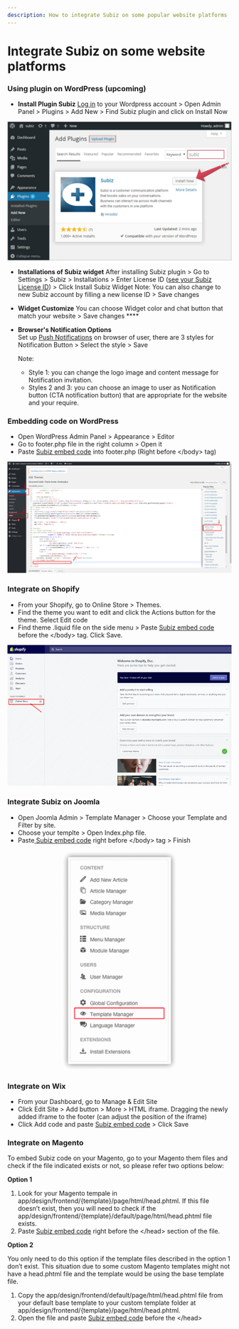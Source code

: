 ```yaml
---
description: How to integrate Subiz on some popular website platforms
---
```


# Integrate Subiz on some website platforms

### Using plugin on WordPress \(upcoming\)

* **Install Plugin Subiz** [Log in](https://login.wordpress.org/?locale=en_US) to your Wordpress account &gt; Open Admin Panel &gt; Plugins &gt; Add New &gt; Find Subiz plugin and click on Install Now

![Installing Subiz plugin on WordPress ](../../../.gitbook/assets/plugin-subiz-copy.jpg)

*  **Installations of Subiz widget**  After installing Subiz plugin &gt; Go to Settings &gt; Subiz &gt; Installations &gt; Enter License ID \([see your Subiz License ID](https://app.subiz.com/settings/)\) &gt; Click Install Subiz Widget Note: You can also change to new Subiz account by filling a new license ID &gt; Save changes 
* **Widget Customize** You can choose Widget color and chat button that match your website &gt; Save changes ****
* **Browser's Notification Options**   
  Set up [Push Notifications](https://help-en.subiz.com/getting-started-with-subiz/setting-up-interaction-environments/installing-subiz-on-websites/push-notifications-to-user) on browser of user, there are 3 styles for Notification Button &gt; Select the style &gt; Save

  Note:

  * Style 1: you can change the logo image and content message for Notification invitation.
  * Styles 2 and 3: you can choose an image to user as Notification button \(CTA notification button\) that are appropriate for the website and your require.

### Embedding code on WordPress

* Open WordPress Admin Panel &gt; Appearance &gt; Editor
* Go to footer.php file in the right column &gt; Open it
* Paste [Subiz embed code](https://app.subiz.com/settings/install) into footer.php \(Right before &lt;/body&gt; tag\)

![Integrating Subiz on WordPress Platform](../../../.gitbook/assets/wordpress.png)

### Integrate on Shopify

* From your Shopify, go to Online Store &gt; Themes.
* Find the theme you want to edit and click the Actions button for the theme. Select Edit code
* Find theme .liquid file on the side menu &gt; Paste [Subiz embed code ](https://app.subiz.com/settings/install)before the &lt;/body&gt; tag. Click Save.

![Integrating Subiz on Shopify](../../../.gitbook/assets/shopify.gif)

### Integrate Subiz on Joomla

* Open Joomla Admin &gt; Template Manager &gt; Choose your Template and Filter by site.
* Choose your templte &gt; Open Index.php file.
* Paste[ Subiz embed code](https://app.subiz.com/settings/install) right before &lt;/body&gt; tag &gt; Finish

![Integrating Subiz on Joomla](../../../.gitbook/assets/joomla.gif)

### Integrate on Wix

* From your Dashboard, go to Manage & Edit Site
* Click Edit Site &gt; Add button &gt; More &gt; HTML iframe. Dragging the newly added iframe to the footer \(can adjust the position of the iframe\)
* Click Add code and paste [Subiz embed code](https://app.subiz.com/settings/install) &gt; Click Save

### Integrate on Magento

To embed Subiz code on your Magento, go to your Magento them files and check if the file indicated exists or not, so please refer two options below:

**Option 1**

1. Look for your Magento tempale in app/design/frontend/{template}/page/html/head.phtml. If this file doesn’t exist, then you will need to check if the app/design/frontend/{template}/default/page/html/head.phtml file exists.
2. Paste [Subiz embed code](https://app.subiz.com/settings/install) right before the &lt;/head&gt; section of the file.

**Option 2**

You only need to do this option if the template files described in the option 1 don’t exist. This situation due to some custom Magento templates might not have a head.phtml file and the template would be using the base template file.

1. Copy the app/design/frontend/default/page/html/head.phtml file from your default base template to your custom template folder at app/design/frontend/{template}/page/html/head.phtml.
2. Open the file and paste [Subiz embed code](https://app.subiz.com/settings/install) before the &lt;/head&gt;

### 

